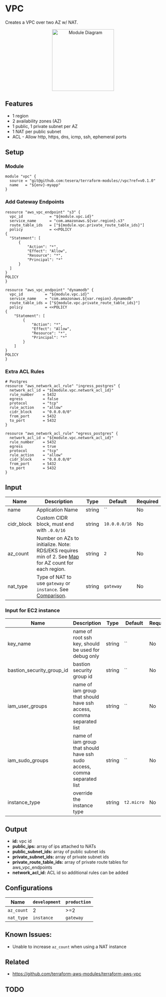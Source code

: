 # VPC
Creates a VPC over two AZ w/ NAT.

<div align="center">
  <a href="http://gordonfoundation.ca"><img src="https://raw.githubusercontent.com/tesera/terraform-modules/master/vpc/diagram.png?token=&sanitize=true" alt="Module Diagram" width="200"></a>
</div>

## Features
- 1 region
- 2 availability zones (AZ)
- 1 public, 1 private subnet per AZ
- 1 NAT per public subnet
- ACL - Allow http, https, dns, icmp, ssh, ephemeral ports

## Setup

### Module

```hcl-terraform
module "vpc" {
  source = "git@github.com:tesera/terraform-modules//vpc?ref=v0.1.0"
  name   = "${env}-myapp"
}
```

### Add Gateway Endpoints
```hcl-terraform
resource "aws_vpc_endpoint" "s3" {
  vpc_id            = "${module.vpc.id}"
  service_name      = "com.amazonaws.${var.region}.s3"
  route_table_ids   = ["${module.vpc.private_route_table_ids}"]
  policy            = <<POLICY
{
  "Statement": [
      {
          "Action": "*",
          "Effect": "Allow",
          "Resource": "*",
          "Principal": "*"
      }
  ]
}
POLICY
}

resource "aws_vpc_endpoint" "dynamodb" {
  vpc_id          = "${module.vpc.id}"
  service_name    = "com.amazonaws.${var.region}.dynamodb"
  route_table_ids = ["${module.vpc.private_route_table_ids}"]
  policy          = <<POLICY
{
    "Statement": [
        {
            "Action": "*",
            "Effect": "Allow",
            "Resource": "*",
            "Principal": "*"
        }
    ]
}
POLICY
}
```

### Extra ACL Rules
```hcl-terraform
# Postgres
resource "aws_network_acl_rule" "ingress_postgres" {
  network_acl_id = "${module.vpc.network_acl_id}"
  rule_number    = 5432
  egress         = false
  protocol       = "tcp"
  rule_action    = "allow"
  cidr_block     = "0.0.0.0/0"
  from_port      = 5432
  to_port        = 5432
}

resource "aws_network_acl_rule" "egress_postgres" {
  network_acl_id = "${module.vpc.network_acl_id}"
  rule_number    = 5432
  egress         = true
  protocol       = "tcp"
  rule_action    = "allow"
  cidr_block     = "0.0.0.0/0"
  from_port      = 5432
  to_port        = 5432
}
```

## Input
Name | Description | Type | Default | Required
-----|-------------|------|---------|----------
name | Application Name | string | `` | No
cidr_block | Custom CIDR block, must end with `.0.0/16` | string | `10.0.0.0/16` | No
az_count | Number on AZs to initialize. Note: RDS/EKS requires min of 2. See [Map](https://aws.amazon.com/about-aws/global-infrastructure/) for AZ count for each region. | string | `2` | No
nat_type | Type of NAT to use `gateway` or `instance`. See [Comparison](https://docs.aws.amazon.com/vpc/latest/userguide/vpc-nat-comparison.html). | string | `gateway` | No

### Input for EC2 instance
Name | Description | Type | Default | Required
-----|-------------|------|---------|----------
key_name                  | name of root ssh key, should be used for debug only | string | `` | No
bastion_security_group_id | bastion security group id | string | `` | No
iam_user_groups           | name of iam group that should have ssh access, comma separated list | string | `` | No
iam_sudo_groups           | name of iam group that should have ssh sudo access, comma separated list | string | `` | No
instance_type             | override the instance type | string | `t2.micro` | No

## Output
- **id:** vpc id
- **public_ips:** array of ips attached to NATs
- **public_subnet_ids:** array of public subnet ids
- **private_subnet_ids:** array of private subnet ids
- **private_route_table_ids:** array of private route tables for aws_vpc_endpoints
- **network_acl_id:** ACL id so additional rules can be added


## Configurations

Name       | `development` | `production`
-----------|---------------|------------
`az_count` | 2             | \>=2
`nat_type` | `instance`    | `gateway`

## Known Issues:
- Unable to increase `az_count` when using a NAT instance

## Related
- https://github.com/terraform-aws-modules/terraform-aws-vpc

## TODO

